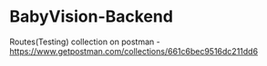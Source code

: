 # BabyVision-Backend

Routes(Testing) collection on postman -  https://www.getpostman.com/collections/661c6bec9516dc211dd6
